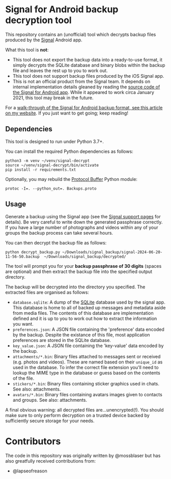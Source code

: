Signal for Android backup decryption tool
=========================================

This repository contains an (unofficial) tool which decrypts backup files
produced by the [Signal](https://signal.org/) Android app.


What this tool is **not**:

* This tool does not export the backup data into a ready-to-use format, it
  simply decrypts the SQLite database and binary blobs within the backup file
  and leaves the rest up to you to work out.
* This tool does not support backup files produced by the iOS Signal app.
* This is not an official product from the Signal team. It depends on internal
  implementation details gleaned by reading the [source code of the Signal for
  Android app](https://github.com/signalapp/Signal-Android). While it appeared
  to work circa January 2021, this tool may break in the future.

For a [walk-through of the Signal for Android backup format, see this article
on my website](http://jhnet.co.uk/articles/signal_backups). If you just want to
get going; keep reading!


Dependencies
------------

This tool is designed to run under Python 3.7+.

You can install the required Python dependencies as follows:

    python3 -m venv ~/venv/signal-decrypt
    source ~/venv/signal-decrypt/bin/activate
    pip install -r requirements.txt

Optionally, you may rebuild the [Protocol
Buffer](https://developers.google.com/protocol-buffers) Python module:

    protoc -I=. --python_out=. Backups.proto


Usage
-----

Generate a backup using the Signal app (see the [Signal support
pages](https://support.signal.org/hc/en-us/articles/360007059752-Backup-and-Restore-Messages)
for details).  Be very careful to write down the generated passphrase
correctly.  If you have a large number of photographs and videos within any of
your groups the backup process can take several hours.

You can then decrypt the backup file as follows:

    python decrypt_backup.py ~/Downloads/signal_backup/signal-2024-06-20-11-56-50.backup  ~/Downloads/signal_backup/decrypted/

The tool will prompt you for your **backup passphrase of 30 digits** (spaces are optional) and
then extract the backup file into the specified output directory.

The backup will be decrypted into the directory you specified. The extracted
files are organised as follows:

* `database.sqlite`: A dump of the [SQLite](https://www.sqlite.org) database
  used by the signal app. This database is home to all of backed up messages
  and metadata aside from media files. The contents of this database are
  implementation defined and it is up to you to work out how to extract the
  information you want.
* `preferences.json`: A JSON file containing the 'preference' data encoded by
  the backup. Despite the existance of this file, most application preferences
  are stored in the SQLite database.
* `key_value.json`: A JSON file containing the 'key-value' data encoded by
  the backup.
* `attachments/*.bin`: Binary files attached to messages sent or received (e.g.
  photos and videos). These are named based on their `unique_id` as used in the
  database. To infer the correct file extension you'll need to lookup the MIME
  type in the database or guess based on the contents of the file.
* `stickers/*.bin`: Binary files containing sticker graphics used in chats. See
  also: attachments.
* `avatars/*.bin`: Binary files containing avatars images given to contacts and
  groups. See also: attachments.

A final obvious warning: all decrypted files are...unencrypted(!). You should
make sure to only perform decryption on a trusted device backed by sufficiently
secure storage for your needs.


Contributors
============

The code in this repository was originally written by @mossblaser but has also
greatfully received contributions from:

* @lapseofreason
